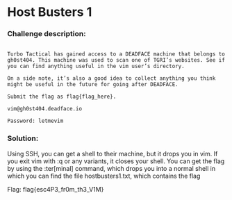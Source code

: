 # Host Busters 1

### Challenge description:
```

Turbo Tactical has gained access to a DEADFACE machine that belongs to gh0st404. This machine was used to scan one of TGRI’s websites. See if you can find anything useful in the vim user’s directory.

On a side note, it’s also a good idea to collect anything you think might be useful in the future for going after DEADFACE.

Submit the flag as flag{flag_here}.

vim@gh0st404.deadface.io

Password: letmevim
```

### Solution:

Using SSH, you can get a shell to their machine, but it drops you in vim. If you exit vim with :q or any variants, it closes your shell. You can get the flag by using the :ter[minal] command, which drops you into a normal shell in which you can find the file hostbusters1.txt, which contains the flag

Flag: flag{esc4P3_fr0m_th3_V1M}